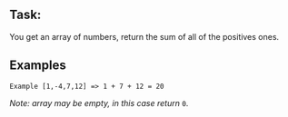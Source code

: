 Task:
-----

You get an array of numbers, return the sum of all of the positives ones.


Examples
--------

```
Example [1,-4,7,12] => 1 + 7 + 12 = 20
```

_Note: array may be empty, in this case return_ `0`.
